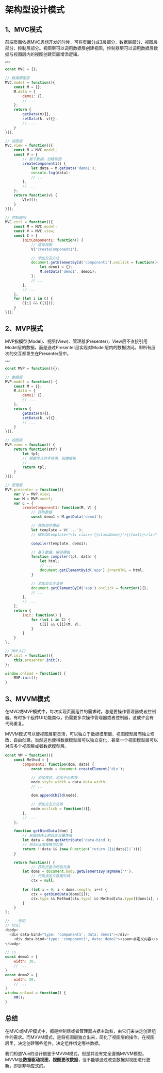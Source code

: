 # 架构型设计模式

## 1、MVC模式

前端页面依据MVC思想开发的时候，可将页面分成3层部分，数据层部分、视图层部分、控制层部分。视图层可以调用数据层创建视图，控制器层可以调用数据层数据与视图层内的视图创建页面增添逻辑。

<img src="/Users/zeng_j/Desktop/code/personalCode/myNote/notes/设计模式/JavaScript设计模式-张容铭/MVC.png" alt="MVC" style="zoom:33%;" />

```javascript
const MVC = {};

// 数据模型层
MVC.model = function(){
    const M = {};
    M.data = {
        demo1: {},
        // ...
    };
    return {
        getData(m){},
        setData(k, v){},
        // ...
    }
}();

// 视图层
MVC.view = function(){
    const M = MVC.model;
    const V = {
        // 基于数据，创建视图
        createComponent1() {
            let data = M.getData('demo1');
            console.log(data);
            // ...
        },
        // ...
    };
    return function(v) {
        V[v]();
    }
}();

// 控制器层
MVC.ctrl = function(){
    const M = MVC.model;
    const V = MVC.view;
    const C = {
        initComponent1: function() {
            // 渲染视图
            V('createComponent1');

            // 添加交互方法
            document.getElementById('component1').onclick = function(){
                let demo1 = {};
                M.setData('demo1', demo1);
            };
            // ...
        },
        // ...
    };
    for (let i in C) {
        C[i] && C[i]();
    }
}();
```



## 2、MVP模式

MVP指模型(Model)、视图(View)、管理器(Presenter)，View层不直接引用Model层的数据，而是通过Presenter层实现对Model层内的数据访问。即所有层次的交互都发生在Presenter层中。

<img src="/Users/zeng_j/Desktop/code/personalCode/myNote/notes/设计模式/JavaScript设计模式-张容铭/MVP.png" alt="MVP" style="zoom:33%;" />

```javascript
const MVP = function(){};

// 数据层
MVP.model = function() {
    const M = {};
    M.data = {
        demo1: {},
        // ...
    };
    return {
        getData(m){},
        setData(k, v){},
        // ...
    }
}();

// 视图层
MVP.view = function() {
    return function(str) {
        let tpl;
        // 根据传入的字符串，创建模板
        // ...
        return tpl;
    }
}();

// 管理层
MVP.presenter = function(){
    var V = MVP.view;
    var M = MVP.model;
    var C = {
        createComponent1: function(M, V) {
            // 获取数据
            const demo1 = M.getData('demo1');

            // 获取组件模板
            let template = V('...');
            // 得到如template="<li class='{{className}}'>{{text}}</li>"

            compiler(template, demo1);

            // 基于数据，编译模板
            function compiler(tpl, data) {
                let html;
                // ...
                document.getElementById('app').innerHTML = html;
            }

            // 添加交互方法等
            document.getElementById('app').onclick = function(){};
            // ...
        },
      	// ...
    };
    return {
        init: function() {
            for (let i in C) {
                C[i] && C[i](M, V);
            }
        }
    }
};

// MVP入口
MVP.init = function(){
    this.presenter.init();
};

window.onload = function() {
    MVP.init();
}
```



## 3、MVVM模式

在MVC或MVP模式中，每次实现页面组件的需求时，总是要操作管理器或者控制器。有时多个组件UI功能类似，仍需要多次操作管理器或者控制器，这或许会有代码重复。

MVVM模式可以使视图层更灵活，可以独立于数据模型层、视图模型层而独立修改、自由创建。当然这也使得数据模型层可以独立变化，甚至一个视图模型层可以对应多个视图层或者数据模型层。

```javascript
const VM = function(){
    const Method = {
        component1: function(dom, data) {
            const node = document.createElement('div');

            // 添加样式，添加子元素等
            node.style.width = data.data.width;
            // ...

            dom.appendChild(node);

            // 添加交互方法等
            node.onclick = function(){};
        },
        // ...
    };

    function getBindData(dom) {
        // 获取组件上的自定义属性值
        let data = dom.getAttribute('data-bind');
        // 将data值转换为对象
        return !!data && (new Function(`return ({${data}})`))()
    }

    return function() {
            // 获取页面中所有元素
        let doms = document.body.getElementsByTagName('*'),
            // 元素自定义数据句柄
            ctx = null;
        
        for (let i = 0; i < doms.length; i++) {
            ctx = getBindData(doms[i]);
            ctx.type && Method[ctx.type] && Method[ctx.type](doms[i], ctx);
        }
    }
};

// ---使用---
// html
<body>
  <div data-bind="type: 'component1', data: demo1"></div>
	<div data-bind="type: 'component1', data: demo2"><span>自定义内容</span></div>
</body>

// js
const demo1 = {
    width: 30,
    // ...
}
const demo2 = {
    width: 20,
    // ...
}
window.onload = function() {
    VM();
}
```

## 总结

在MVC或MVP模式中，都是控制器或者管理器占据主动权，由它们来决定创建组件的需求。而MVVM模式，是将视图层独立出来，简化了视图层的操作。在视图层里，决定创建哪些组件，决定组件绑定哪些数据。

我们知道Vue的设计借鉴于MVVM模式，但是并没有完全遵循MVVM模型。MVVM是**数据驱动视图**，**视图更改数据**，但不能够通过改变数据对视图进行更新，即是非响应式的。